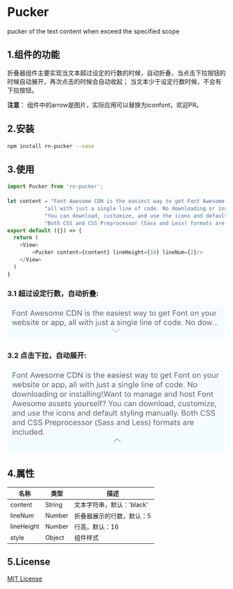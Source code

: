 # Pucker
 pucker of the text content when exceed the specified scope  

## 1.组件的功能

折叠器组件主要实现当文本超过设定的行数的时候，自动折叠，当点击下拉按钮的时候自动展开，再次点击的时候会自动收起；
当文本少于设定行数时候，不会有下拉按钮。

**注意**： 组件中的arrow是图片，实际应用可以替换为iconfont，欢迎PR。

## 2.安装

```bash
npm install rn-pucker --save
```

## 3.使用

```js
import Pucker from 'rn-pucker';

let content = "Font Awesome CDN is the easiest way to get Font Awesome on your website or app, " +
            "all with just a single line of code. No downloading or installing!Want to manage and host Font Awesome assets yourself? " +
            "You can download, customize, and use the icons and default styling manually. " +
            "Both CSS and CSS Preprocessor (Sass and Less) formats are included.";
export default ({}) => {
  return (
    <View>
        <Pucker content={content} lineHeight={16} lineNum={2}/>
    </View>
  )
}
```
### 3.1 超过设定行数，自动折叠:

![first](https://github.com/qfight/Pucker/blob/master/images/upper.png)
### 3.2 点击下拉，自动展开:

![second](https://github.com/qfight/Pucker/blob/master/images/down.png)

## 4.属性
| 名称             | 类型    | 描述    |
|-----------------|--------|---------|
| content         | String | 文本字符串，默认：'black' |
| lineNum         | Number | 折叠器展示的行数，默认：5 |
| lineHeight      | Number | 行高，默认：16|
| style           | Object | 组件样式 |

## 5.License
[MIT License](https://github.com/qfight/Pucker/blob/master/LICENSE)
